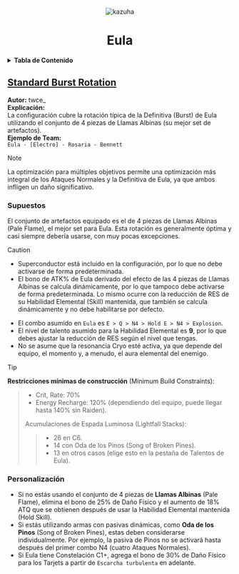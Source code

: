 <br />
<div align="center">
  <img src="https://my-discord-images.s3.us-east-2.amazonaws.com/Repo-Configs-GO/Cryo/UI_Gacha_AvatarImg_Eula.sm.png" 
       alt="kazuha" 
       style="max-height: 200px;">

  <h1 align="center">Eula</h1>
</div>

<details>
  <summary><strong>Tabla de Contenido</strong></summary>
  <ol>
    <li><a>Eula</a>
      <ul>
        <li><a href="#standard-burst-rotation">Standard Burst Rotation</a></li>
      </ul>
    </li>
  </ol>
</details>

## [Standard Burst Rotation](Standard%20Burst%20Rotation.json)

**Autor:**
twce\_  
**Explicación:**  
La configuración cubre la rotación típica de la Definitiva (Burst) de Eula utilizando el conjunto de 4 piezas de Llamas Albinas (su mejor set de artefactos).  
**Ejemplo de Team:**  
`Eula - [Electro] - Rosaria - Bennett`

> [!NOTE]
> La optimización para múltiples objetivos permite una optimización más integral de los Ataques Normales y la Definitiva de Eula, ya que ambos infligen un daño significativo.

### Supuestos

El conjunto de artefactos equipado es el de 4 piezas de Llamas Albinas (Pale Flame), el mejor set para Eula. Esta rotación es generalmente óptima y casi siempre debería usarse, con muy pocas excepciones.

> [!CAUTION]
>
> - Superconductor está incluido en la configuración, por lo que no debe activarse de forma predeterminada.
> - El bono de ATK% de Eula derivado del efecto de las 4 piezas de Llamas Albinas se calcula dinámicamente, por lo que tampoco debe activarse de forma predeterminada. Lo mismo ocurre con la reducción de RES de su Habilidad Elemental (Skill) mantenida, que también se calcula dinámicamente y no debe habilitarse por defecto.

- El combo asumido en `Eula` es `E > Q > N4 > Hold E > N4 > Explosion`.
- El nivel de talento asumido para la Habilidad Elemental es **9**, por lo que debes ajustar la reducción de RES según el nivel que tengas.
- No se asume que la resonancia Cryo esté activa, ya que depende del equipo, el momento y, a menudo, el aura elemental del enemigo.

> [!TIP]
> **Restricciones mínimas de construcción** (Minimum Build Constraints):
>
> > - Crit, Rate: 70%
> > - Energy Recharge: 120% (dependiendo del equipo, puede llegar hasta 140% sin Raiden).
> >
> > Acumulaciones de Espada Luminosa (Lightfall Stacks):
> >
> > > - 26 en C6.
> > > - 14 con Oda de los Pinos (Song of Broken Pines).
> > > - 13 en otros casos (elige esto en la pestaña de Talentos de Eula).

### Personalización

- Si no estás usando el conjunto de 4 piezas de **Llamas Albinas** (Pale Flame), elimina el bono de 25% de Daño Físico y el aumento de 18% ATQ que se obtienen después de usar la Habilidad Elemental mantenida (Hold Skill).
- Si estás utilizando armas con pasivas dinámicas, como **Oda de los Pinos** (Song of Broken Pines), estas deben considerarse individualmente. Por ejemplo, la pasiva de Pinos no se activará hasta después del primer combo N4 (cuatro Ataques Normales).
- Si Eula tiene Constelación C1+, agrega el bono de 30% de Daño Físico para los Tarjets a partir de `Escarcha turbulenta` en adelante.
